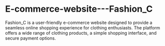 # E-commerce-website---Fashion_C
Fashion_C is a user-friendly e-commerce website designed to provide a seamless online shopping experience for clothing enthusiasts. The platform offers a wide range of clothing products, a simple shopping interface, and secure payment options.
